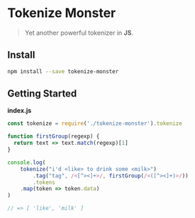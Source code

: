 Tokenize Monster
================

> Yet another powerful tokenizer in **JS**.

Install
-------

```bash
npm install --save tokenize-monster
```

Getting Started
---------------

**index.js**

```javascript
const tokenize = require('./tokenize-monster').tokenize

function firstGroup(regexp) {
  return text => text.match(regexp)[1]
}

console.log(
	tokenize("i'd <like> to drink some <milk>")
		.tag("tag", /<[^><]+>/, firstGroup(/<([^><]+)>/))
		.tokens
    .map(token => token.data)
)

// => [ 'like', 'milk' ]
```